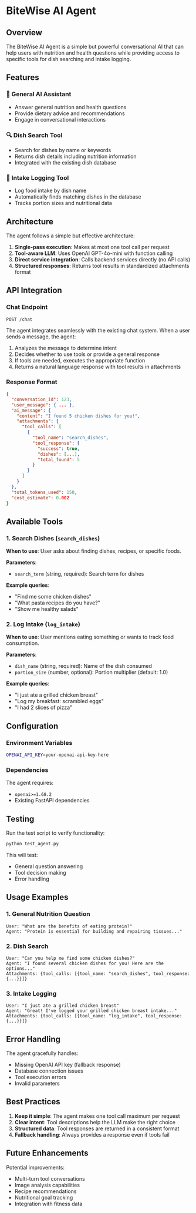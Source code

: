 # BiteWise AI Agent
 
## Overview

The BiteWise AI Agent is a simple but powerful conversational AI that can help users with nutrition and health questions while providing access to specific tools for dish searching and intake logging.

## Features

### 🤖 General AI Assistant
- Answer general nutrition and health questions
- Provide dietary advice and recommendations
- Engage in conversational interactions

### 🔍 Dish Search Tool
- Search for dishes by name or keywords
- Returns dish details including nutrition information
- Integrated with the existing dish database

### 📝 Intake Logging Tool
- Log food intake by dish name
- Automatically finds matching dishes in the database
- Tracks portion sizes and nutritional data

## Architecture

The agent follows a simple but effective architecture:

1. **Single-pass execution**: Makes at most one tool call per request
2. **Tool-aware LLM**: Uses OpenAI GPT-4o-mini with function calling
3. **Direct service integration**: Calls backend services directly (no API calls)
4. **Structured responses**: Returns tool results in standardized attachments format

## API Integration

### Chat Endpoint
```
POST /chat
```

The agent integrates seamlessly with the existing chat system. When a user sends a message, the agent:

1. Analyzes the message to determine intent
2. Decides whether to use tools or provide a general response
3. If tools are needed, executes the appropriate function
4. Returns a natural language response with tool results in attachments

### Response Format

```json
{
  "conversation_id": 123,
  "user_message": { ... },
  "ai_message": {
    "content": "I found 5 chicken dishes for you!",
    "attachments": {
      "tool_calls": [
        {
          "tool_name": "search_dishes",
          "tool_response": {
            "success": true,
            "dishes": [...],
            "total_found": 5
          }
        }
      ]
    }
  },
  "total_tokens_used": 150,
  "cost_estimate": 0.002
}
```

## Available Tools

### 1. Search Dishes (`search_dishes`)
**When to use**: User asks about finding dishes, recipes, or specific foods.

**Parameters**:
- `search_term` (string, required): Search term for dishes

**Example queries**:
- "Find me some chicken dishes"
- "What pasta recipes do you have?"
- "Show me healthy salads"

### 2. Log Intake (`log_intake`)
**When to use**: User mentions eating something or wants to track food consumption.

**Parameters**:
- `dish_name` (string, required): Name of the dish consumed
- `portion_size` (number, optional): Portion multiplier (default: 1.0)

**Example queries**:
- "I just ate a grilled chicken breast"
- "Log my breakfast: scrambled eggs"
- "I had 2 slices of pizza"

## Configuration

### Environment Variables
```bash
OPENAI_API_KEY=your-openai-api-key-here
```

### Dependencies
The agent requires:
- `openai>=1.68.2`
- Existing FastAPI dependencies

## Testing

Run the test script to verify functionality:

```bash
python test_agent.py
```

This will test:
- General question answering
- Tool decision making
- Error handling

## Usage Examples

### 1. General Nutrition Question
```
User: "What are the benefits of eating protein?"
Agent: "Protein is essential for building and repairing tissues..."
```

### 2. Dish Search
```
User: "Can you help me find some chicken dishes?"
Agent: "I found several chicken dishes for you! Here are the options..."
Attachments: {tool_calls: [{tool_name: "search_dishes", tool_response: {...}}]}
```

### 3. Intake Logging
```
User: "I just ate a grilled chicken breast"
Agent: "Great! I've logged your grilled chicken breast intake..."
Attachments: {tool_calls: [{tool_name: "log_intake", tool_response: {...}}]}
```

## Error Handling

The agent gracefully handles:
- Missing OpenAI API key (fallback response)
- Database connection issues
- Tool execution errors
- Invalid parameters

## Best Practices

1. **Keep it simple**: The agent makes one tool call maximum per request
2. **Clear intent**: Tool descriptions help the LLM make the right choice
3. **Structured data**: Tool responses are returned in a consistent format
4. **Fallback handling**: Always provides a response even if tools fail

## Future Enhancements

Potential improvements:
- Multi-turn tool conversations
- Image analysis capabilities
- Recipe recommendations
- Nutritional goal tracking
- Integration with fitness data 